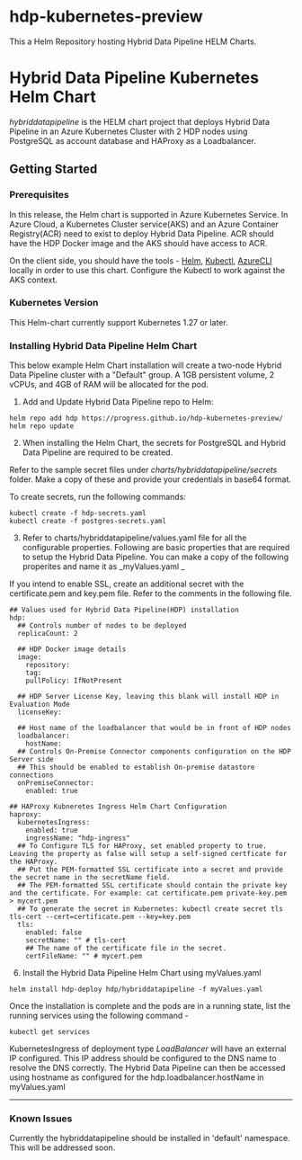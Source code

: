 # hdp-kubernetes-preview
This a Helm Repository hosting Hybrid Data Pipeline HELM Charts.

# Hybrid Data Pipeline Kubernetes Helm Chart

_hybriddatapipeline_ is the HELM chart project that deploys Hybrid Data Pipeline in an Azure Kubernetes Cluster with 2 HDP nodes using PostgreSQL as account database and HAProxy as a Loadbalancer.

## Getting Started

### Prerequisites

In this release, the Helm chart is supported in Azure Kubernetes Service.
In Azure Cloud, a Kubernetes Cluster service(AKS) and an Azure Container Registry(ACR) need to exist to deploy Hybrid Data Pipeline.
ACR should have the HDP Docker image and the AKS should have access to ACR.

On the client side, you should have the tools - 
[Helm](https://helm.sh/docs/intro/install/), [Kubectl](https://kubernetes.io/docs/tasks/tools/), [AzureCLI](https://learn.microsoft.com/en-us/cli/azure/install-azure-cli) locally in order to use this chart.
Configure the Kubectl to work against the AKS context.

### Kubernetes Version

This Helm-chart currently support Kubernetes 1.27 or later.
 
### Installing Hybrid Data Pipeline Helm Chart

This below example Helm Chart installation will create a two-node Hybrid Data Pipeline cluster with a "Default" group. A 1GB persistent volume, 2 vCPUs, and 4GB of RAM will be allocated for the pod.

1. Add and Update Hybrid Data Pipeline repo to Helm:
```
helm repo add hdp https://progress.github.io/hdp-kubernetes-preview/
helm repo update
```

2. When installing the Helm Chart, the secrets for PostgreSQL and Hybrid Data Pipeline are required to be created. 

Refer to the sample secret files under _charts/hybriddatapipeline/secrets_ folder. Make a copy of these and provide your credentials in base64 format.

To create secrets, run the following commands:
```
kubectl create -f hdp-secrets.yaml
kubectl create -f postgres-secrets.yaml
```

3. Refer to charts/hybriddatapipeline/values.yaml file for all the configurable properties.
Following are basic properties that are required to setup the Hybrid Data Pipeline. You can make a copy of the following properites and name it as _myValues.yaml _

If you intend to enable SSL, create an additional secret with the certificate.pem and key.pem file. Refer to the comments in the following file.
```
## Values used for Hybrid Data Pipeline(HDP) installation
hdp:
  ## Controls number of nodes to be deployed
  replicaCount: 2

  ## HDP Docker image details
  image:
    repository: 
    tag: 
    pullPolicy: IfNotPresent
  
  ## HDP Server License Key, leaving this blank will install HDP in Evaluation Mode
  licenseKey:
  
  ## Host name of the loadbalancer that would be in front of HDP nodes
  loadbalancer:
    hostName:
  ## Controls On-Premise Connector components configuration on the HDP Server side
  ## This should be enabled to establish On-premise datastore connections
  onPremiseConnector:
    enabled: true

## HAProxy Kubneretes Ingress Helm Chart Configuration
haproxy:
  kubernetesIngress:
    enabled: true
    ingressName: "hdp-ingress"
  ## To Configure TLS for HAProxy, set enabled property to true.  Leaving the property as false will setup a self-signed certficate for the HAProxy.
  ## Put the PEM-formatted SSL certificate into a secret and provide the secret name in the secretName field.
  ## The PEM-formatted SSL certificate should contain the private key and the certificate. For example: cat certificate.pem private-key.pem > mycert.pem
  ## To generate the secret in Kubernetes: kubectl create secret tls tls-cert --cert=certificate.pem --key=key.pem
  tls:
    enabled: false
    secretName: "" # tls-cert
    ## The name of the certificate file in the secret.
    certFileName: "" # mycert.pem
```
6. Install the Hybrid Data Pipeline Helm Chart using myValues.yaml
```
helm install hdp-deploy hdp/hybriddatapipeline -f myValues.yaml
```
Once the installation is complete and the pods are in a running state, list the running services using the following command -
```
kubectl get services
```
KubernetesIngress of deployment type _LoadBalancer_ will have an external IP configured. This IP address should be configured to the DNS name to resolve the DNS correctly.
The Hybrid Data Pipeline can then be accessed using hostname as configured for the hdp.loadbalancer.hostName in myValues.yaml
****
### Known Issues
Currently the hybriddatapipeline should be installed in 'default' namespace. This will be addressed soon.

